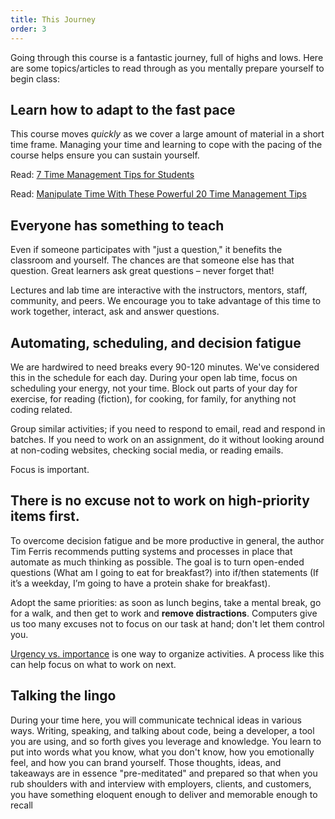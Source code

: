 ```yaml
---
title: This Journey
order: 3
---
```


Going through this course is a fantastic journey, full of highs and lows. Here
are some topics/articles to read through as you mentally prepare yourself to
begin class:

## Learn how to adapt to the fast pace

This course moves _quickly_ as we cover a large amount of material in a short
time frame. Managing your time and learning to cope with the pacing of the
course helps ensure you can sustain yourself.

Read:
[7 Time Management Tips for Students](https://www.topuniversities.com/blog/7-time-management-tips-students)

Read:
[Manipulate Time With These Powerful 20 Time Management Tips](https://www.forbes.com/sites/johnrampton/2018/05/01/manipulate-time-with-these-powerful-20-time-management-tips)

## Everyone has something to teach

Even if someone participates with "just a question," it benefits the classroom
and yourself. The chances are that someone else has that question. Great
learners ask great questions – never forget that!

Lectures and lab time are interactive with the instructors, mentors, staff,
community, and peers. We encourage you to take advantage of this time to work
together, interact, ask and answer questions.

## Automating, scheduling, and decision fatigue

We are hardwired to need breaks every 90-120 minutes. We've considered this in
the schedule for each day. During your open lab time, focus on scheduling your
energy, not your time. Block out parts of your day for exercise, for reading
\(fiction\), for cooking, for family, for anything not coding related.

Group similar activities; if you need to respond to email, read and respond in
batches. If you need to work on an assignment, do it without looking around at
non-coding websites, checking social media, or reading emails.

Focus is important.

## There is no excuse not to work on high-priority items first.

To overcome decision fatigue and be more productive in general, the author Tim
Ferris recommends putting systems and processes in place that automate as much
thinking as possible. The goal is to turn open-ended questions \(What am I going
to eat for breakfast?\) into if/then statements \(If it’s a weekday, I’m going
to have a protein shake for breakfast\).

Adopt the same priorities: as soon as lunch begins, take a mental break, go for
a walk, and then get to work and **remove distractions**. Computers give us too
many excuses not to focus on our task at hand; don't let them control you.

[Urgency vs. importance](https://www.mindtools.com/pages/article/newHTE_91.htm)
is one way to organize activities. A process like this can help focus on what to
work on next.

## Talking the lingo

During your time here, you will communicate technical ideas in various ways.
Writing, speaking, and talking about code, being a developer, a tool you are
using, and so forth gives you leverage and knowledge. You learn to put into
words what you know, what you don't know, how you emotionally feel, and how you
can brand yourself. Those thoughts, ideas, and takeaways are in essence
"pre-meditated" and prepared so that when you rub shoulders with and interview
with employers, clients, and customers, you have something eloquent enough to
deliver and memorable enough to recall
